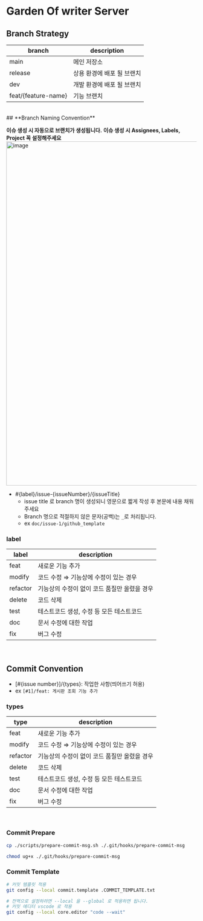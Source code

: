 # **Garden Of writer Server**

## **Branch Strategy**

| branch              | description                |
| ------------------- | -------------------------- |
| main                | 메인 저장소                |
| release             | 상용 환경에 배포 될 브랜치 |
| dev                 | 개발 환경에 배포 될 브랜치 |
| feat/{feature-name} | 기능 브랜치                |

<br>
## **Branch Naming Convention**

**이슈 생성 시 자동으로 브랜치가 생성됩니다.**
**이슈 생성 시 Assignees, Labels, Project 꼭 설정해주세요**
<img width="908" alt="image" src="https://github.com/rrgks6221/template-test/assets/46591459/3271b87e-237f-4612-9198-e5315bc007d1">

- #{label}/issue-{issueNumber}/{issueTitle}
  - issue title 로 branch 명이 생성되니 영문으로 짧게 작성 후 본문에 내용 채워주세요
  - Branch 명으로 적절하지 않은 문자(공백)는 `_`로 처리됩니다.
  - ex `doc/issue-1/github_template`

### label

| label    | description                                  |
| -------- | -------------------------------------------- |
| feat     | 새로운 기능 추가                             |
| modify   | 코드 수정 ⇒ 기능상에 수정이 있는 경우        |
| refactor | 기능상의 수정이 없이 코드 품질만 올렸을 경우 |
| delete   | 코드 삭제                                    |
| test     | 테스트코드 생성, 수정 등 모든 테스트코드     |
| doc      | 문서 수정에 대한 작업                        |
| fix      | 버그 수정                                    |

<br>

## **Commit Convention**

- [#{issue number}]/{types}: 작업한 사항(띄어쓰기 허용)
- ex `[#1]/feat: 게시판 조회 기능 추가`

### types

| type     | description                                  |
| -------- | -------------------------------------------- |
| feat     | 새로운 기능 추가                             |
| modify   | 코드 수정 ⇒ 기능상에 수정이 있는 경우        |
| refactor | 기능상의 수정이 없이 코드 품질만 올렸을 경우 |
| delete   | 코드 삭제                                    |
| test     | 테스트코드 생성, 수정 등 모든 테스트코드     |
| doc      | 문서 수정에 대한 작업                        |
| fix      | 버그 수정                                    |

<br>

### **Commit Prepare**

```bash
cp ./scripts/prepare-commit-msg.sh ./.git/hooks/prepare-commit-msg

chmod ug+x ./.git/hooks/prepare-commit-msg
```

### **Commit Template**

```bash
# 커밋 템플릿 적용
git config --local commit.template .COMMIT_TEMPLATE.txt

# 전역으로 설정하려면 --local 을 --global 로 적용하면 됩니다.
# 커밋 에디터 vscode 로 적용
git config --local core.editor "code --wait"
```
